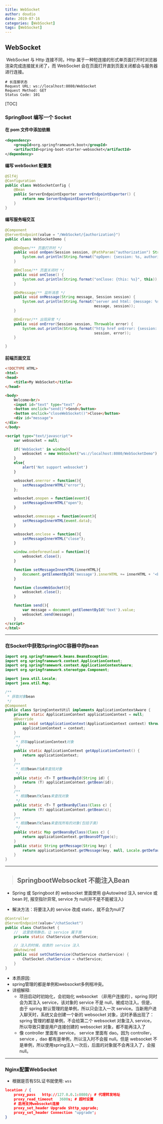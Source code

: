 ```yaml
---
title: WebSocket
author: doudio
date: 2019-07-16
categories: [WebSocket]
tags: [WebSocket]
---
```


## WebSocket

​	WebSocket 与 Http 连接不同，Http 属于一种短连接的形式单页面打开时浏览器渲染完成连接就关闭了，而 WebSocket 会在页面打开直到页面关闭都会与服务器进行连接。

```properties
# 长连接状态
Request URL: ws://localhost:8080/WebSocket
Request Method: GET
Status Code: 101 
```



[TOC]



### SpringBoot 编写一个 Socket

#### 在 pom 文件中添加依赖

```xml
<dependency>
    <groupId>org.springframework.boot</groupId>
    <artifactId>spring-boot-starter-websocket</artifactId>
</dependency>
```

#### 编写 webSocket 配置类

```java
@Slf4j
@Configuration
public class WebSocketConfig {
    @Bean
    public ServerEndpointExporter serverEndpointExporter() {
        return new ServerEndpointExporter();
    }
}
```

#### 编写服务端交互

```java
@Component
@ServerEndpoint(value = "/WebSocket/{authorization}")
public class WebSocketDemo {

	@OnOpen/** 页面打开时 */
	public void onOpen(Session session, @PathParam("authorization") String authorization) {
		System.out.println(String.format("opOpen: {session: %s, authorization: %s}", session, authorization));
	}

	@OnClose/** 页面关闭时 */
	public void onClose() {
		System.out.println(String.format("onClose: {this: %s}", this));
	}

	@OnMessage/** 监听消息 */
	public void onMessage(String message, Session session) {
		System.out.println(String.format("server and html: {message: %s, session: %s}",
                                         message, session));
	}

	@OnError/** 出现异常 */
	public void onError(Session session, Throwable error) {
		System.out.println(String.format("http href onError: {session: %s, error: %s}",
                                         session, error));
	}

}
```

#### 前端页面交互

```html
<!DOCTYPE HTML>
<html>
<head>
    <title>My WebSocket</title>
</head>

<body>
	Welcome<br/>
	<input id="text" type="text" />
	<button onclick="send()">Send</button>
	<button onclick="closeWebSocket()">Close</button>
	<div id="message">
</div>
</body>

<script type="text/javascript">
    var websocket = null;

    if('WebSocket' in window){
        websocket = new WebSocket("ws://localhost:8080/WebSocketDemo");
    }
    else{
        alert('Not support websocket')
    }

    websocket.onerror = function(){
        setMessageInnerHTML("error");
    };

    websocket.onopen = function(event){
        setMessageInnerHTML("open");
    }

    websocket.onmessage = function(event){
        setMessageInnerHTML(event.data);
    }

    websocket.onclose = function(){
        setMessageInnerHTML("close");
    }

    window.onbeforeunload = function(){
        websocket.close();
    }

    function setMessageInnerHTML(innerHTML){
        document.getElementById('message').innerHTML += innerHTML + '<br/>';
    }

    function closeWebSocket(){
        websocket.close();
    }

    function send(){
        var message = document.getElementById('text').value;
        websocket.send(message);
    }
</script>
</html>
```

---

### 在Socket中获取SpringIOC容器中的bean

```java
import org.springframework.beans.BeansException;
import org.springframework.context.ApplicationContext;
import org.springframework.context.ApplicationContextAware;
import org.springframework.stereotype.Component;

import java.util.Locale;
import java.util.Map;

/**
 * 获取对象bean
 */
@Component
public class SpringContextUtil implements ApplicationContextAware {
    private static ApplicationContext applicationContext = null;
    @Override
    public void setApplicationContext(ApplicationContext context) throws BeansException {
        applicationContext = context;
    }
    /**
     * 获取applicationContext对象
     */
    public static ApplicationContext getApplicationContext() {
        return applicationContext;
    }
    /**
     * 根据bean的id来查找对象
     */
    public static <T> T getBeanById(String id) {
        return (T) applicationContext.getBean(id);
    }
    /**
     * 根据bean的class来查找对象
     */
    public static <T> T getBeanByClass(Class c) {
        return (T) applicationContext.getBean(c);
    }
    /**
     * 根据bean的class来查找所有的对象(包括子类)
     */
    public static Map getBeansByClass(Class c) {
        return applicationContext.getBeansOfType(c);
    }
    public static String getMessage(String key) {
        return applicationContext.getMessage(key, null, Locale.getDefault());
    }
}
```

---

> ## SpringbootWebsocket 不能注入Bean

*  Spring 或 Springboot 的 websocket 里面使用 @Autowired 注入 service 或 bean 时, 报空指针异常, service 为 null(并不是不能被注入)

* 解决方法：将要注入的 service 改成 static，就不会为null了

```java
@Controller
@ServerEndpoint(value="/chatSocket")
public class ChatSocket {
    //  这里使用静态，让 service 属于类
    private static ChatService chatService;

    // 注入的时候，给类的 service 注入
    @Autowired
    public void setChatService(ChatService chatService) {
        ChatSocket.chatService = chatService;
    }
}
```

* 本质原因:
* spring管理的都是单例和websocket多例相冲突。
* 详细解释: 
  * 项目启动时初始化，会初始化 websocket （非用户连接的），spring 同时会为其注入 service，该对象的 service 不是 null，被成功注入。但是，由于 spring 默认管理的是单例，所以只会注入一次 service。当新用户进入聊天时，系统又会创建一个新的 websocket 对象，这时矛盾出现了：spring 管理的都是单例，不会给第二个 websocket 对象注入 service，所以导致只要是用户连接创建的 websocket 对象，都不能再注入了
  * 像 controller 里面有 service， service 里面有 dao。因为 controller，service ，dao 都有是单例，所以注入时不会报 null。但是 websocket 不是单例，所以使用spring注入一次后，后面的对象就不会再注入了，会报null。

---

### Nginx配置WebSocket

* 根据是否有SSL证书就使用: `wss`

```json
location / {
    proxy_pass   http://127.0.0.1:8080/; # 代理转发地址
    proxy_read_timeout   3600s; # 超时设置
    # 启用支持websocket连接
    proxy_set_header Upgrade $http_upgrade;
    proxy_set_header Connection "upgrade";
}
```


